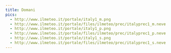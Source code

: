 ```yaml
---
title: Domani
pics:
  - http://www.ilmeteo.it/portale/italy1_m.png
  - http://www.ilmeteo.it/portale/files/ilmeteo/prec/italyprec1_m.neve.png
  - http://www.ilmeteo.it/portale/italy1_p.png
  - http://www.ilmeteo.it/portale/files/ilmeteo/prec/italyprec1_p.neve.png
  - http://www.ilmeteo.it/portale/italy1_s.png
  - http://www.ilmeteo.it/portale/files/ilmeteo/prec/italyprec1_s.neve.png
---
```

